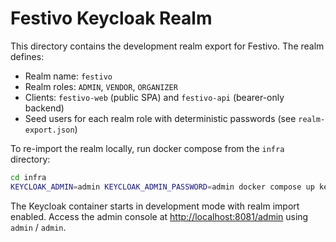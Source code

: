# Festivo Keycloak Realm

This directory contains the development realm export for Festivo. The realm defines:

- Realm name: `festivo`
- Realm roles: `ADMIN`, `VENDOR`, `ORGANIZER`
- Clients: `festivo-web` (public SPA) and `festivo-api` (bearer-only backend)
- Seed users for each realm role with deterministic passwords (see `realm-export.json`)

To re-import the realm locally, run docker compose from the `infra` directory:

```bash
cd infra
KEYCLOAK_ADMIN=admin KEYCLOAK_ADMIN_PASSWORD=admin docker compose up keycloak
```

The Keycloak container starts in development mode with realm import enabled. Access the admin console at <http://localhost:8081/admin> using `admin` / `admin`.
